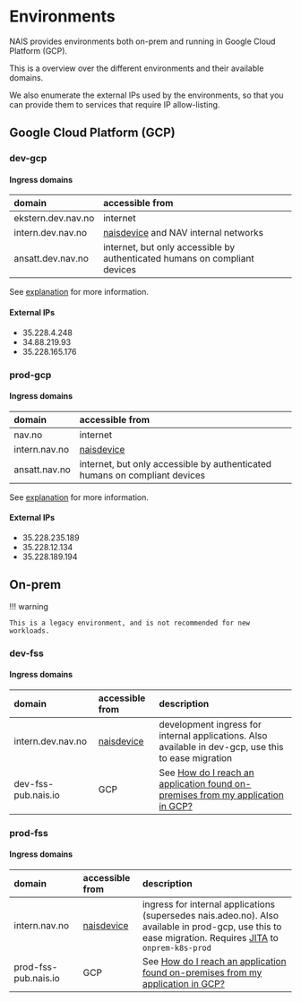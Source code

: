 # Environments

NAIS provides environments both on-prem and running in Google Cloud Platform (GCP).

This is a overview over the different environments and their available domains.

We also enumerate the external IPs used by the environments, so that you can provide them to services that require IP allow-listing.

## Google Cloud Platform (GCP)

### dev-gcp

#### Ingress domains

| domain | accessible from | 
| :--- | :--- |
| ekstern.dev.nav.no | internet | 
| intern.dev.nav.no  | [naisdevice](../explanation/naisdevice.md) and NAV internal networks | 
| ansatt.dev.nav.no  | internet, but only accessible by authenticated humans on compliant devices | 

See [explanation](../explanation/exposing-application.md) for more information.

#### External IPs

- 35.228.4.248
- 34.88.219.93
- 35.228.165.176

### prod-gcp

#### Ingress domains

| domain | accessible from |
| :--- | :--- |
| nav.no | internet |
| intern.nav.no | [naisdevice](../explanation/naisdevice.md) |
| ansatt.nav.no  | internet, but only accessible by authenticated humans on compliant devices | 

See [explanation](../explanation/exposing-application.md) for more information.

#### External IPs

- 35.228.235.189
- 35.228.12.134
- 35.228.189.194


## On-prem

!!! warning

    This is a legacy environment, and is not recommended for new workloads. 

### dev-fss

#### Ingress domains

| domain              | accessible from                   | description                                                                                                                                                                       |
| :------------------ | :-------------------------------- | :-------------------------------------------------------------------------------------------------------------------------------------------------------------------------------- |
| intern.dev.nav.no   | [naisdevice](../explanation/naisdevice.md) | development ingress for internal applications. Also available in dev-gcp, use this to ease migration                                                                              |
| dev-fss-pub.nais.io | GCP                               | See [How do I reach an application found on-premises from my application in GCP?](../explanation/migrating-to-gcp.md#how-do-i-reach-an-application-found-on-premises-from-my-application-in-gcp) |

### prod-fss

#### Ingress domains

| domain               | accessible from                   | description                                                                                                                                                                       |
| :------------------- | :-------------------------------- | :-------------------------------------------------------------------------------------------------------------------------------------------------------------------------------- |
| intern.nav.no        | [naisdevice](../explanation/naisdevice.md) | ingress for internal applications (supersedes nais.adeo.no). Also available in prod-gcp, use this to ease migration. Requires [JITA](./naisdevice/jita.md) to `onprem-k8s-prod`      |
| prod-fss-pub.nais.io | GCP                               | See [How do I reach an application found on-premises from my application in GCP?](../explanation/migrating-to-gcp.md#how-do-i-reach-an-application-found-on-premises-from-my-application-in-gcp) |
